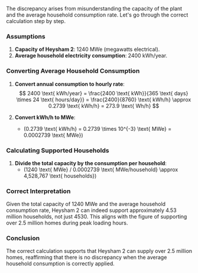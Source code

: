 The discrepancy arises from misunderstanding the capacity of the plant and the average household consumption rate. Let's go through the correct calculation step by step.

### Assumptions
1. **Capacity of Heysham 2**: 1240 MWe (megawatts electrical).
2. **Average household electricity consumption**: 2400 kWh/year.

### Converting Average Household Consumption
1. **Convert annual consumption to hourly rate**:
$$
 2400 \text{ kWh/year} = \frac{2400 \text{ kWh}}{365 \text{ days} \times 24 \text{ hours/day}} = \frac{2400}{8760} \text{ kWh/h} \approx 0.2739 \text{ kWh/h} = 273.9 \text{ Wh/h}
$$

1. **Convert kWh/h to MWe**:
   - \(0.2739 \text{ kWh/h} = 0.2739 \times 10^{-3} \text{ MWe} = 0.0002739 \text{ MWe}\)

### Calculating Supported Households
1. **Divide the total capacity by the consumption per household**:
   - \(1240 \text{ MWe} / 0.0002739 \text{ MWe/household} \approx 4,528,767 \text{ households}\)

### Correct Interpretation
Given the total capacity of 1240 MWe and the average household consumption rate, Heysham 2 can indeed support approximately 4.53 million households, not just 4530. This aligns with the figure of supporting over 2.5 million homes during peak loading hours.

### Conclusion
The correct calculation supports that Heysham 2 can supply over 2.5 million homes, reaffirming that there is no discrepancy when the average household consumption is correctly applied.
